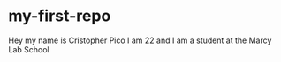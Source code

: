 # my-first-repo

Hey my name is Cristopher Pico 
I am 22 and I am a student at the Marcy Lab School
